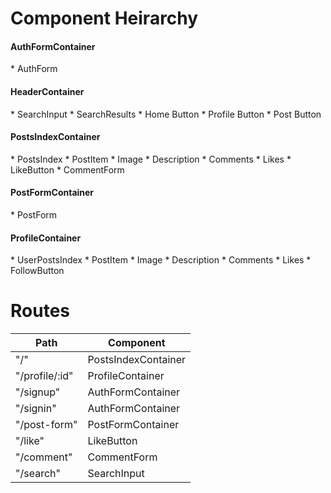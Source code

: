 <h1>Component Heirarchy</h1>

<h4>AuthFormContainer</h4>
* AuthForm

<h4>HeaderContainer</h4>
* SearchInput
  * SearchResults
* Home Button
* Profile Button
* Post Button

<h4>PostsIndexContainer</h4>
* PostsIndex
  * PostItem
    * Image
    * Description
    * Comments
    * Likes
    * LikeButton
    * CommentForm

<h4>PostFormContainer</h4>
  * PostForm

<h4>ProfileContainer</h4>
* UserPostsIndex
  * PostItem
    * Image
    * Description
    * Comments
    * Likes
  * FollowButton

<h1>Routes</h4>

Path           | Component
---------------|----------
"/"            |PostsIndexContainer
"/profile/:id" |ProfileContainer
"/signup"      |AuthFormContainer
"/signin"      |AuthFormContainer
"/post-form"   |PostFormContainer
"/like"        |LikeButton
"/comment"     |CommentForm
"/search"      |SearchInput
